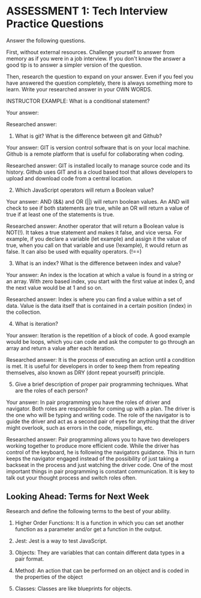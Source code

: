 # ASSESSMENT 1: Tech Interview Practice Questions
Answer the following questions.

First, without external resources. Challenge yourself to answer from memory as if you were in a job interview. If you don't know the answer a good tip is to answer a simpler version of the question.

Then, research the question to expand on your answer. Even if you feel you have answered the question completely, there is always something more to learn. Write your researched answer in your OWN WORDS.

INSTRUCTOR EXAMPLE: What is a conditional statement?

  Your answer:

  Researched answer:



1. What is git? What is the difference between git and Github?

  Your answer: GIT is version control software that is on your local machine. Github is a remote platform that is useful for collaborating when coding.

  Researched answer: GIT is installed locally to manage source code and its history. Github uses GIT and is a cloud based tool that allows developers to upload and download code from a central location.



2. Which JavaScript operators will return a Boolean value?

  Your answer: AND (&&) and OR (||) will return boolean values. An AND will check to see if both statements are true, while an OR will return a value of true if at least one of the statements is true.

  Researched answer: Another operator that will return a Boolean value is NOT(!). It takes a true statement and makes it false, and vice versa. For example, if you declare a variable (let example) and assign it the value of true, when you call on that variable and use (!example), it would return as false. It can also be used with equality operators. (!==)



3. What is an index? What is the difference between index and value?

  Your answer: An index is the location at which a value is found in a string or an array. With zero based index, you start with the first value at index 0, and the next value would be at 1 and so on.

  Researched answer: Index is where you can find a value within a set of data. Value is the data itself that is contained in a certain position (index) in the collection. 



4. What is iteration?

  Your answer: Iteration is the repetition of a block of code. A good example would be loops, which you can code and ask the computer to go through an array and return a value after each iteration. 

  Researched answer: It is the process of executing an action until a condition is met. It is useful for developers in order to keep them from repeating themselves, also known as DRY (dont repeat yourself) principle.



5. Give a brief description of proper pair programming techniques. What are the roles of each person?

  Your answer: In pair programming you have the roles of driver and navigator. Both roles are responsible for coming up with a plan. The driver is the one who will be typing and writing code. The role of the navigator is to guide the driver and act as a second pair of eyes for anything that the driver might overlook, such as errors in the code, mispellings, etc. 

  Researched answer: Pair programming allows you to have two developers working together to produce more efficient code. While the driver has control of the keyboard, he is following the navigators guidance. This in turn keeps the navigator engaged instead of the possibility of just taking a backseat in the process and just watching the driver code. One of the most important things in pair programming is constant communication. It is key to talk out your thought process and switch roles often.



## Looking Ahead: Terms for Next Week

Research and define the following terms to the best of your ability.

1. Higher Order Functions: It is a function in which you can set another function as a parameter and/or get a function in the output.

2. Jest: Jest is a way to test JavaScript. 

3. Objects: They are variables that can contain different data types in a pair format.

4. Method: An action that can be performed on an object and is coded in the properties of the object

5. Classes: Classes are like blueprints for objects. 
